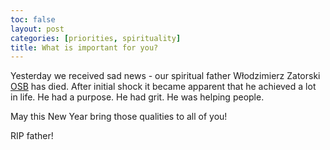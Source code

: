 ```yaml
---
toc: false
layout: post
categories: [priorities, spirituality]
title: What is important for you?
---
```

Yesterday we received sad news - our spiritual father Włodzimierz Zatorski [OSB](https://en.wikipedia.org/wiki/Benedictines) has died.
After initial shock it became apparent that he achieved a lot in life. He had a purpose. He had grit. He was helping people.

May this New Year bring those qualities to all of you!

RIP father!
